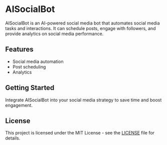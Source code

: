 # AISocialBot

AISocialBot is an AI-powered social media bot that automates social media tasks and interactions. It can schedule posts, engage with followers, and provide analytics on social media performance.

## Features
- Social media automation
- Post scheduling
- Analytics

## Getting Started
Integrate AISocialBot into your social media strategy to save time and boost engagement.

## License
This project is licensed under the MIT License - see the [LICENSE](LICENSE) file for details.
